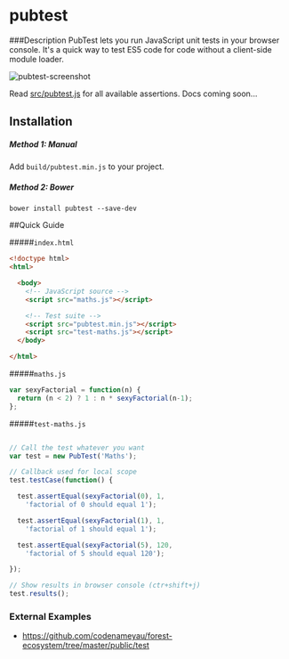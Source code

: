 pubtest
=======

###Description
PubTest lets you run JavaScript unit tests in your browser console. It's a quick
way to test ES5 code for code without a client-side module loader.

![pubtest-screenshot](https://cloud.githubusercontent.com/assets/3826772/22871237/07dd858e-f17d-11e6-8531-b2dbc530a9bd.png)

Read [src/pubtest.js](https://github.com/codenameyau/pubtest/blob/master/src/pubtest.js#L45-L170) for all available assertions. Docs coming soon...

## Installation

##### Method 1: Manual
Add `build/pubtest.min.js` to your project.

##### Method 2: Bower
```
bower install pubtest --save-dev
```

##Quick Guide

#####`index.html`
```html
<!doctype html>
<html>

  <body>
    <!-- JavaScript source -->
    <script src="maths.js"></script>

    <!-- Test suite -->
    <script src="pubtest.min.js"></script>
    <script src="test-maths.js"></script>
  </body>

</html>
```


#####`maths.js`
```javascript
var sexyFactorial = function(n) {
  return (n < 2) ? 1 : n * sexyFactorial(n-1);
};
```


#####`test-maths.js`
```javascript

// Call the test whatever you want
var test = new PubTest('Maths');

// Callback used for local scope
test.testCase(function() {

  test.assertEqual(sexyFactorial(0), 1,
    'factorial of 0 should equal 1');

  test.assertEqual(sexyFactorial(1), 1,
    'factorial of 1 should equal 1');

  test.assertEqual(sexyFactorial(5), 120,
    'factorial of 5 should equal 120');

});

// Show results in browser console (ctr+shift+j)
test.results();
```

### External Examples
- https://github.com/codenameyau/forest-ecosystem/tree/master/public/test
